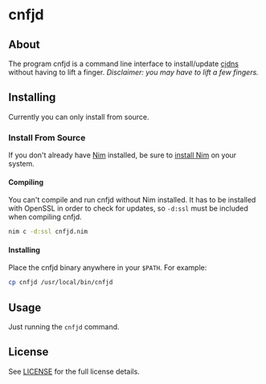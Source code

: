 # cnfjd

## About

The program cnfjd is a command line interface to install/update [cjdns](https://github.com/cjdelisle/cjdns) without having to lift a finger. _Disclaimer: you may have to lift a few fingers._

## Installing

Currently you can only install from source.

### Install From Source

If you don't already have [Nim](http://nim-lang.org/) installed, be sure to [install Nim](http://nim-lang.org/download.html) on your system. 

#### Compiling

You can't compile and run cnfjd without Nim installed. It has to be installed with OpenSSL in order to check for updates, so `-d:ssl` must be included when compiling cnfjd.

```bash
nim c -d:ssl cnfjd.nim
```

#### Installing

Place the cnfjd binary anywhere in your `$PATH`. For example:

```bash
cp cnfjd /usr/local/bin/cnfjd
```

## Usage

Just running the `cnfjd` command.

## License

See [LICENSE](LICENSE.md) for the full license details.
